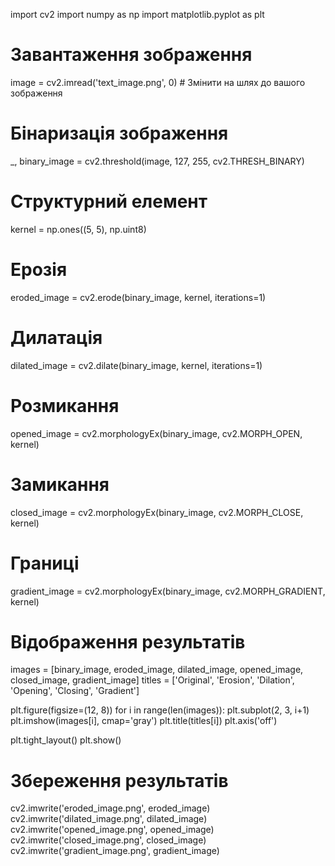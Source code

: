 import cv2
import numpy as np
import matplotlib.pyplot as plt

# Завантаження зображення
image = cv2.imread('text_image.png', 0)  # Змінити на шлях до вашого зображення

# Бінаризація зображення
_, binary_image = cv2.threshold(image, 127, 255, cv2.THRESH_BINARY)

# Структурний елемент
kernel = np.ones((5, 5), np.uint8)

# Ерозія
eroded_image = cv2.erode(binary_image, kernel, iterations=1)

# Дилатація
dilated_image = cv2.dilate(binary_image, kernel, iterations=1)

# Розмикання
opened_image = cv2.morphologyEx(binary_image, cv2.MORPH_OPEN, kernel)

# Замикання
closed_image = cv2.morphologyEx(binary_image, cv2.MORPH_CLOSE, kernel)

# Границі
gradient_image = cv2.morphologyEx(binary_image, cv2.MORPH_GRADIENT, kernel)

# Відображення результатів
images = [binary_image, eroded_image, dilated_image, opened_image, closed_image, gradient_image]
titles = ['Original', 'Erosion', 'Dilation', 'Opening', 'Closing', 'Gradient']

plt.figure(figsize=(12, 8))
for i in range(len(images)):
    plt.subplot(2, 3, i+1)
    plt.imshow(images[i], cmap='gray')
    plt.title(titles[i])
    plt.axis('off')

plt.tight_layout()
plt.show()

# Збереження результатів
cv2.imwrite('eroded_image.png', eroded_image)
cv2.imwrite('dilated_image.png', dilated_image)
cv2.imwrite('opened_image.png', opened_image)
cv2.imwrite('closed_image.png', closed_image)
cv2.imwrite('gradient_image.png', gradient_image)
